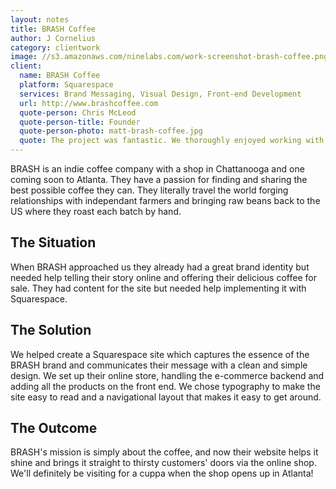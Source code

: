 ```yaml
---
layout: notes
title: BRASH Coffee
author: J Cornelius
category: clientwork
image: //s3.amazonaws.com/ninelabs.com/work-screenshot-brash-coffee.png
client:
  name: BRASH Coffee
  platform: Squarespace
  services: Brand Messaging, Visual Design, Front-end Development
  url: http://www.brashcoffee.com
  quote-person: Chris McLeod
  quote-person-title: Founder
  quote-person-photo: matt-brash-coffee.jpg
  quote: The project was fantastic. We thoroughly enjoyed working with Nine Labs. The whole project was streamlined, efficient, timely and structured - and it was delivered on our timeline. The final product really reflects the personality of our brand; simple and inviting, backed up by easy-to-use, low-click access.
---
```

BRASH is an indie coffee company with a shop in Chattanooga and one coming soon to Atlanta. They have a passion for finding and sharing the best possible coffee they can. They literally travel the world forging relationships with independant farmers and bringing raw beans back to the US where they roast each batch by hand.

## The Situation
When BRASH approached us they already had a great brand identity but needed help telling their story online and offering their delicious coffee for sale. They had content for the site but needed help implementing it with Squarespace.

## The Solution
We helped create a Squarespace site which captures the essence of the BRASH brand and communicates their message with a clean and simple design. We set up their online store, handling the e-commerce backend and adding all the products on the front end. We chose typography to make the site easy to read and a navigational layout that makes it easy to get around.

## The Outcome
BRASH's mission is simply about the coffee, and now their website helps it shine and brings it straight to thirsty customers' doors via the online shop. We'll definitely be visiting for a cuppa when the shop opens up in Atlanta!